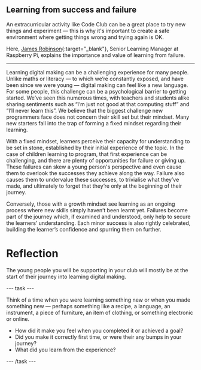 
## Learning from success and failure

An extracurricular activity like Code Club can be a great place to try new things and experiment — this is why it's important to create a safe environment where getting things wrong and trying again is OK.

Here, [James Robinson](https://www.futurelearn.com/profiles/3565197){:target="_blank"}, Senior Learning Manager at Raspberry Pi, explains the importance and value of learning from failure.

* * *

Learning digital making can be a challenging experience for many people. Unlike maths or literacy — to which we’re constantly exposed, and have been since we were young — digital making can feel like a new language. For some people, this challenge can be a psychological barrier to getting started. We’ve seen this numerous times, with teachers and students alike sharing sentiments such as “I’m just not good at that computing stuff” and “I’ll never learn this”.
We believe that the biggest challenge new programmers face does not concern their skill set but their mindset. Many new starters fall into the trap of forming a fixed mindset regarding their learning.

With a fixed mindset, learners perceive their capacity for understanding to be set in stone, established by their initial experience of the topic. In the case of children learning to program, that first experience can be challenging, and there are plenty of opportunities for failure or giving up. These failures can skew a young person's perspective and even cause them to overlook the successes they achieve along the way. Failure also causes them to undervalue these successes, to trivialise what they’ve made, and ultimately to forget that they’re only at the beginning of their journey.

Conversely, those with a growth mindset see learning as an ongoing process where new skills simply haven’t been learnt yet. Failures become part of the journey which, if examined and understood, only help to secure the learners’ understanding. Each minor success is also rightly celebrated, building the learner’s confidence and spurring them on further.

# Reflection

The young people you will be supporting in your club will mostly be at the start of their journey into learning digital making. 

--- task ---

Think of a time when you were learning something new or when you made something new — perhaps something like a recipe, a language, an instrument, a piece of furniture, an item of clothing, or something electronic or online.

+ How did it make you feel when you completed it or achieved a goal?
+ Did you make it correctly first time, or were their any bumps in your journey?
+ What did you learn from the experience?

--- /task ---